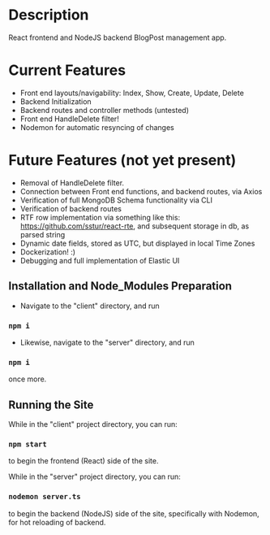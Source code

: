 # Description

React frontend and NodeJS backend BlogPost management app.

# Current Features

- Front end layouts/navigability: Index, Show, Create, Update, Delete
- Backend Initialization
- Backend routes and controller methods (untested)
- Front end HandleDelete filter!
- Nodemon for automatic resyncing of changes

# Future Features (not yet present)

- Removal of HandleDelete filter.
- Connection between Front end functions, and backend routes, via Axios
- Verification of full MongoDB Schema functionality via CLI
- Verification of backend routes
- RTF row implementation via something like this: https://github.com/sstur/react-rte, and subsequent storage in db, as parsed string
- Dynamic date fields, stored as UTC, but displayed in local Time Zones
- Dockerization! :)
- Debugging and full implementation of Elastic UI

## Installation and Node_Modules Preparation
- Navigate to the "client" directory, and run 
### `npm i`

- Likewise, navigate to the "server" directory, and run 
### `npm i`
once more.

## Running the Site

While in the "client" project directory, you can run:

### `npm start`

to begin the frontend (React) side of the site.

While in the "server" project directory, you can run:

### `nodemon server.ts`

to begin the backend (NodeJS) side of the site, specifically with Nodemon, for hot reloading of backend.
